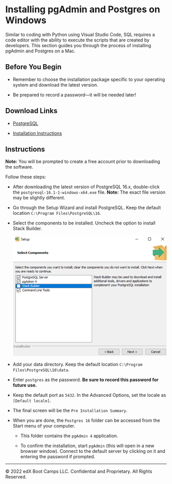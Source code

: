 # Installing pgAdmin and Postgres on Windows

Similar to coding with Python using Visual Studio Code, SQL requires a code editor with the ability to execute the scripts that are created by developers. This section guides you through the process of installing pgAdmin and Postgres on a Mac.

## Before You Begin

* Remember to choose the installation package specific to your operating system and download the latest version.

* Be prepared to record a password—it will be needed later!

## Download Links

* [PostgreSQL](https://www.enterprisedb.com/downloads/postgres-postgresql-downloads)

* [Installation Instructions](https://www.enterprisedb.com/docs/supported-open-source/postgresql/installer/02_installing_postgresql_with_the_graphical_installation_wizard/windows/)

## Instructions

**Note:** You will be prompted to create a free account prior to downloading the software.

Follow these steps:

* After downloading the latest version of PostgreSQL 16.x, double-click the `postgresql-16.1-1-windows-x64.exe` file. **Note:** The exact file version may be slightly different.

* Go through the Setup Wizard and install PostgreSQL. Keep the default location `C:\Program Files\PostgreSQL\16`.

* Select the components to be installed. Uncheck the option to install Stack Builder.

  ![stack_builder.png](../Images/stack_builder_pc.png)

* Add your data directory. Keep the default location `C:\Program Files\PostgreSQL\16\data`.

* Enter `postgres` as the password. **Be sure to record this password for future use.**

* Keep the default port as `5432`. In the Advanced Options, set the locale as  `[Default locale]`.

* The final screen will be the `Pre Installation Summary`.

* When you are done, the `Postgres 16` folder can be accessed from the Start menu of your computer.

  * This folder contains the `pgAdmin 4` application.

  * To confirm the installation, start `pgAdmin` (this will open in a new browser window). Connect to the default server by clicking on it and entering the password if prompted.

- - -

© 2022 edX Boot Camps LLC. Confidential and Proprietary. All Rights Reserved.
